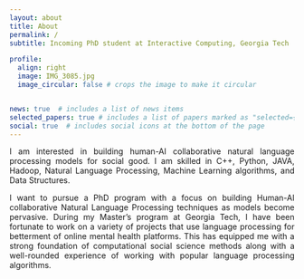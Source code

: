 ```yaml
---
layout: about
title: About
permalink: /
subtitle: Incoming PhD student at Interactive Computing, Georgia Tech

profile:
  align: right
  image: IMG_3085.jpg
  image_circular: false # crops the image to make it circular


news: true  # includes a list of news items
selected_papers: true # includes a list of papers marked as "selected={true}"
social: true  # includes social icons at the bottom of the page
---
```


<p style='text-align: justify;'> I am interested in building human-AI collaborative natural language processing models for social good. I am skilled in C++, Python, JAVA, Hadoop, Natural Language Processing, Machine Learning algorithms, and Data Structures.</p>

<p style='text-align: justify;'>I want to pursue a PhD program with a focus on building Human-AI collaborative Natural Language Processing techniques as models become pervasive. During my Master’s program at Georgia Tech, I have been fortunate to work on a variety of projects that use language processing for betterment of online mental health platforms. This has equipped me with a strong foundation of computational social science methods along with a well-rounded experience of working with popular language processing algorithms. 
  </p>
